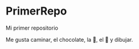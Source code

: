 # PrimerRepo
Mi primer repositorio

Me gusta caminar, el chocolate, la :pizza:, el :sushi: y dibujar.
